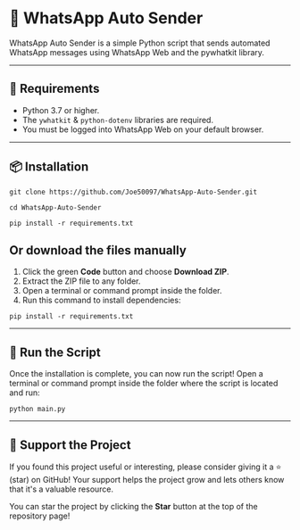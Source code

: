 # 💬 WhatsApp Auto Sender

WhatsApp Auto Sender is a simple Python script that sends automated WhatsApp messages using WhatsApp Web and the pywhatkit library.

---

## 🧰 Requirements

- Python 3.7 or higher.
- The `ywhatkit` & `python-dotenv` libraries are required.
- You must be logged into WhatsApp Web on your default browser.

---

## 📦 Installation

```
git clone https://github.com/Joe50097/WhatsApp-Auto-Sender.git
```
```
cd WhatsApp-Auto-Sender
```
```
pip install -r requirements.txt
```

## Or download the files manually

1. Click the green **Code** button and choose **Download ZIP**.
2. Extract the ZIP file to any folder.
3. Open a terminal or command prompt inside the folder.
4. Run this command to install dependencies:

```
pip install -r requirements.txt
```

---

## 🚀 Run the Script

Once the installation is complete, you can now run the script! Open a terminal or command prompt inside the folder where the script is located and run:

```
python main.py
```

---

## 🌟 Support the Project

If you found this project useful or interesting, please consider giving it a ⭐ (star) on GitHub! Your support helps the project grow and lets others know that it's a valuable resource.

You can star the project by clicking the **Star** button at the top of the repository page!
